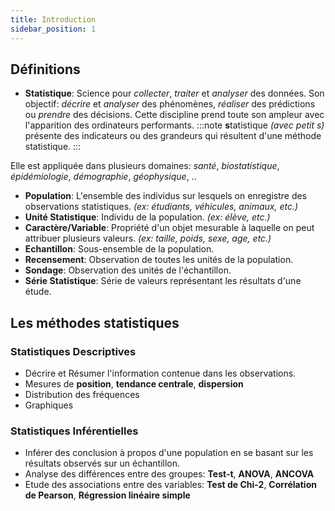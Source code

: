 ```yaml
---
title: Introduction
sidebar_position: 1
---
```


## Définitions

- **Statistique**: Science pour _collecter_, _traiter_ et _analyser_ des données. Son objectif: _décrire_ et _analyser_ des phénomènes, _réaliser_ des prédictions ou _prendre_ des décisions. Cette discipline prend toute son ampleur avec l'apparition des ordinateurs performants.
  :::note
  **s**tatistique _(avec petit s)_ présente des indicateurs ou des grandeurs qui résultent d'une méthode statistique.
  :::

Elle est appliquée dans plusieurs domaines: _santé_, _biostatistique_, _épidémiologie_, _démographie_, _géophysique_, ..

- **Population**: L'ensemble des individus sur lesquels on enregistre des observations statistiques. _(ex: étudiants, véhicules, animaux, etc.)_
- **Unité Statistique**: Individu de la population. _(ex: élève, etc.)_
- **Caractère/Variable**: Propriété d'un objet mesurable à laquelle on peut attribuer plusieurs valeurs. _(ex: taille, poids, sexe, age, etc.)_
- **Echantillon**: Sous-ensemble de la population.
- **Recensement**: Observation de toutes les unités de la population.
- **Sondage**: Observation des unités de l'échantillon.
- **Série Statistique**: Série de valeurs représentant les résultats d'une étude.

## Les méthodes statistiques

### Statistiques Descriptives

- Décrire et Résumer l'information contenue dans les observations.
- Mesures de **position**, **tendance centrale**, **dispersion**
- Distribution des fréquences
- Graphiques

### Statistiques Inférentielles

- Inférer des conclusion à propos d'une population en se basant sur les résultats observés sur un échantillon.
- Analyse des différences entre des groupes: **Test-t**, **ANOVA**, **ANCOVA**
- Etude des associations entre des variables: **Test de Chi-2**, **Corrélation de Pearson**, **Régression linéaire simple**

